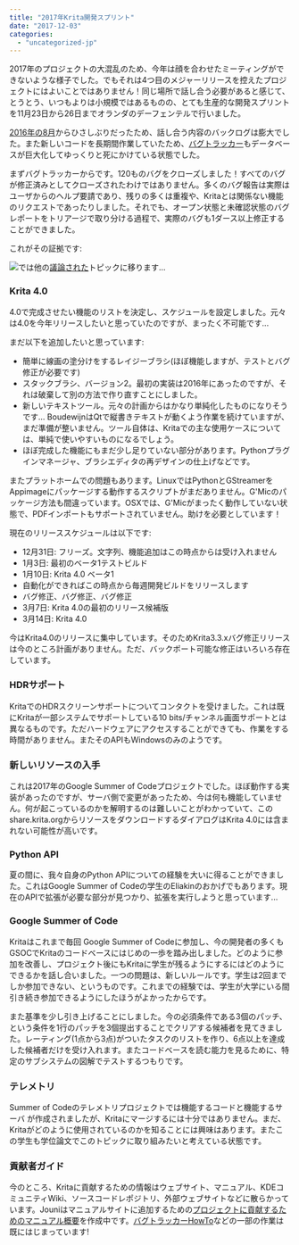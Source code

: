 ```yaml
---
title: "2017年Krita開発スプリント"
date: "2017-12-03"
categories: 
  - "uncategorized-jp"
---
```


2017年のプロジェクトの大混乱のため、今年は顔を合わせたミーティングができないような様子でした。でもそれは4つ目のメジャーリリースを控えたプロジェクトにはよいことではありません！同じ場所で話し合う必要があると感じて、とうとう、いつもよりは小規模ではあるものの、とても生産的な開発スプリントを11月23日から26日までオランダのデーフェンテルで行いました。

[2016年の8月](https://krita.org/jp/item/2016-krita-sprint-day-1-jp/)からひさしぶりだったため、話し合う内容のバックログは膨大でした。また新しいコードを長期間作業していたため、[バグトラッカー](https://bugs.kde.org/buglist.cgi?bug_status=UNCONFIRMED&bug_status=CONFIRMED&bug_status=ASSIGNED&bug_status=REOPENED&list_id=1478186&product=krita&query_format=advanced)もデータベースが巨大化してゆっくりと死にかけている状態でした。

まずバグトラッカーからです。120ものバグをクローズしました！すべてのバグが修正済みとしてクローズされたわけではありません。多くのバグ報告は実際はユーザからのヘルプ要請であり、残りの多くは重複や、Kritaとは関係ない機能のリクエストであったりしました。それでも、オープン状態と未確認状態のバグレポートをトリアージで取り分ける過程で、実際のバグも1ダース以上修正することができました。

これがその証拠です:

[![](/images/posts/2017/bugs_november_sprint-874x1024.png)](https://krita.org/wp-content/uploads/2017/11/bugs_november_sprint.png)では他の[議論された](https://docs.google.com/document/d/1TnrwAqLPfjPO-0VES2FaJQTgxgQNYSX4UiPPNjAE0aE/edit#heading=h.qum3twq1ypdv)トピックに移ります...

### Krita 4.0

4.0で完成させたい機能のリストを決定し、スケジュールを設定しました。元々は4.0を今年リリースしたいと思っていたのですが、まったく不可能です...

まだ以下を追加したいと思っています:

- 簡単に線画の塗分けをするレイジーブラシ(ほぼ機能しますが、テストとバグ修正が必要です)
- スタックブラシ、バージョン2。最初の実装は2016年にあったのですが、それは破棄して別の方法で作り直すことにしました。
- 新しいテキストツール。元々の計画からはかなり単純化したものになりそうです... BoudewijnはQtで縦書きテキストが動くよう作業を続けていますが、まだ準備が整いません。ツール自体は、Kritaでの主な使用ケースについては、単純で使いやすいものになるでしょう。
- ほぼ完成した機能にもまだ少し足りていない部分があります。Pythonプラグインマネージャ、ブラシエディタの再デザインの仕上げなどです。

またプラットホームでの問題もあります。LinuxではPythonとGStreamerをAppimageにパッケージする動作するスクリプトがまだありません。G'Micのパッケージ方法も間違っています。OSXでは、G'Micがまったく動作していない状態で、PDFインポートもサポートされていません。助けを必要としています！

現在のリリーススケジュールは以下です:

- 12月31日: フリーズ。文字列、機能追加はこの時点からは受け入れません
- 1月3日: 最初のベータ1テストビルド
- 1月10日: Krita 4.0 ベータ1
- 自動化ができればこの時点から毎週開発ビルドをリリースします
- バグ修正、バグ修正、バグ修正
- 3月7日: Krita 4.0の最初のリリース候補版
- 3月14日: Krita 4.0

今はKrita4.0のリリースに集中しています。そのためKrita3.3.xバグ修正リリースは今のところ計画がありません。ただ、バックポート可能な修正はいろいろ存在しています。

### HDRサポート

KritaでのHDRスクリーンサポートについてコンタクトを受けました。これは既にKritaが一部システムでサポートしている10 bits/チャンネル画面サポートとは異なるものです。ただハードウェアにアクセスすることができても、作業をする時間がありません。またそのAPIもWindowsのみのようです。

### 新しいリソースの入手

これは2017年のGoogle Summer of Codeプロジェクトでした。ほぼ動作する実装があったのですが、サーバ側で変更があったため、今は何も機能していません。何が起こっているのかを解明するのは難しいことがわかっていて、このshare.krita.orgからリソースをダウンロードするダイアログはKrita 4.0には含まれない可能性が高いです。

### Python API

夏の間に、我々自身のPython APIについての経験を大いに得ることができました。これはGoogle Summer of Codeの学生のEliakinのおかげでもあります。現在のAPIで拡張が必要な部分が見つかり、拡張を実行しようと思っています...

### Google Summer of Code

Kritaはこれまで毎回 Google Summer of Codeに参加し、今の開発者の多くも GSOCでKritaのコードベースにはじめの一歩を踏み出しました。どのように参加を改善し、プロジェクト後にもKritaに学生が残るようにするにはどのようにできるかを話し合いました。一つの問題は、新しいルールです。学生は2回までしか参加できない、というものです。これまでの経験では、学生が大学にいる間引き続き参加できるようにしたほうがよかったからです。

また基準を少し引き上げることにしました。今の必須条件である3個のパッチ、という条件を1行のパッチを3個提出することでクリアする候補者を見てきました。レーティング(1点から3点)がついたタスクのリストを作り、6点以上を達成した候補者だけを受け入れます。またコードベースを読む能力を見るために、特定のサブシステムの図解でテストするつもりです。

### テレメトリ

Summer of Codeのテレメトリプロジェクトでは機能するコードと機能するサーバ が作成されましたが、Kritaにマージするには十分ではありません。まだ、Kritaがどのように使用されているのかを知ることには興味はあります。またこの学生も学位論文でこのトピックに取り組みたいと考えている状態です。

### 貢献者ガイド

今のところ、Kritaに貢献するための情報はウェブサイト、マニュアル、KDEコミュニティWiki、ソースコードレポジトリ、外部ウェブサイトなどに散らかっています。Jouniはマニュアルサイトに追加するための[プロジェクトに貢献するためのマニュアル概要](https://docs.google.com/document/d/1xIhmocYvbNf4FsW6k9LuerFi0ojDrTGiYR6UsXYVVFo/edit?ts=5a16ab20)を作成中です。[バグトラッカーHowTo](https://phabricator.kde.org/T7492)などの一部の作業は既にはじまっています!
